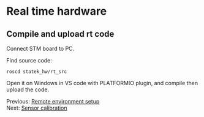 # Real time hardware

## Compile and upload rt code
Connect STM board to PC.

Find source code:
```
roscd statek_hw/rt_src
```
Open it on Windows in VS code with PLATFORMIO plugin, and compile then upload the code.

Previous: [Remote environment setup](https://github.com/Tai-Min/Statek-UAV/blob/master/instructions/04_remote_environment_setup.md)</br>
Next: [Sensor calibration](https://github.com/Tai-Min/Statek-UAV/blob/master/instructions/06_sensor_calibration.md)
